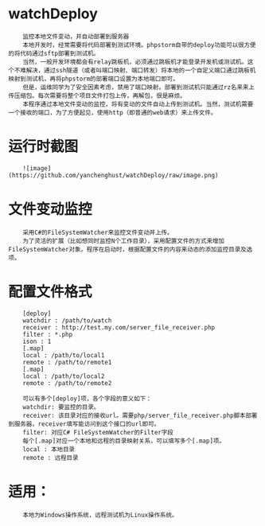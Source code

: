 # watchDeploy
		监控本地文件变动，并自动部署到服务器
		本地开发时，经常需要将代码部署到测试环境。phpstorm自带的deploy功能可以很方便的将代码通过sftp部署到测试机。
		当然，一般开发环境都会有relay跳板机，必须通过跳板机才能登录开发机或测试机。这个不难解决，通过ssh隧道（或者叫端口映射、端口转发）将本地的一个自定义端口通过跳板机映射到测试机，再将phpstorm的部署端口设置为本地端口即可。
		但是，运维同学为了安全因素考虑，禁用了端口映射。部署到测试机只能通过rz名来来上传压缩包。每次需要将整个项目文件打包上传，再解包，很是麻烦。
		本程序通过本地文件变动的监控，将有变动的文件自动上传到测试机。当然，测试机需要一个接收的端口，为了方便起见，使用http（即普通的web请求）来上传文件。

# 运行时截图
		![image](https://github.com/yanchenghust/watchDeploy/raw/image.png)

# 文件变动监控
		采用C#的FileSystemWatcher来监控文件变动并上传。
		为了灵活的扩展（比如想同时监控N个工作目录），采用配置文件的方式来增加FileSystemWatcher对象。程序在启动时，根据配置文件的内容来动态的添加监控目录及选项。

# 配置文件格式

		[deploy]
		watchdir : /path/to/watch  
		receiver : http://test.my.com/server_file_receiver.php
		filter : *.php
		ison : 1
		[.map]
		local : /path/to/local1
		remote : /path/to/remote1
		[.map]
		local : /path/to/local2
		remote : /path/to/remote2
		
		可以有多个[deploy]项，各个字段的意义如下：
		watchdir: 要监控的目录。
		receiver: 该目录对应的接收url。需要php/server_file_receiver.php脚本部署到服务器，receiver填写能访问到这个接口的url即可。
		filter: 对应C# FileSystemWatcher的Filter字段
		每个[.map]对应一个本地和远程的目录映射关系，可以填写多个[.map]项。
		local : 本地目录
		remote : 远程目录


# 适用：
		本地为Windows操作系统，远程测试机为Linux操作系统。

